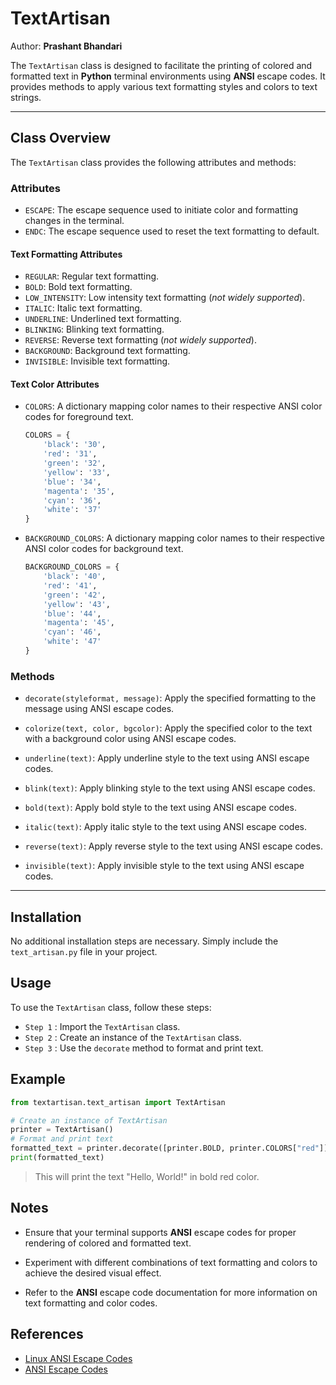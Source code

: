 # TextArtisan

Author: **Prashant Bhandari**

The `TextArtisan` class is designed to facilitate the printing of colored and formatted text in **Python** terminal environments using **ANSI** escape codes. It provides methods to apply various text formatting styles and colors to text strings.

---

## Class Overview

The `TextArtisan` class provides the following attributes and methods:

### Attributes

- `ESCAPE`: The escape sequence used to initiate color and formatting changes in the terminal.
- `ENDC`: The escape sequence used to reset the text formatting to default.

#### Text Formatting Attributes

- `REGULAR`: Regular text formatting.
- `BOLD`: Bold text formatting.
- `LOW_INTENSITY`: Low intensity text formatting (_not widely supported_).
- `ITALIC`: Italic text formatting.
- `UNDERLINE`: Underlined text formatting.
- `BLINKING`: Blinking text formatting.
- `REVERSE`: Reverse text formatting (_not widely supported_).
- `BACKGROUND`: Background text formatting.
- `INVISIBLE`: Invisible text formatting.

#### Text Color Attributes

- `COLORS`: A dictionary mapping color names to their respective ANSI color codes for foreground text.
    ```python
    COLORS = {
        'black': '30',
        'red': '31',
        'green': '32',
        'yellow': '33',
        'blue': '34',
        'magenta': '35',
        'cyan': '36',
        'white': '37'
    }
    ```
- `BACKGROUND_COLORS`: A dictionary mapping color names to their respective ANSI color codes for background text.
    ```python
    BACKGROUND_COLORS = {
        'black': '40',
        'red': '41',
        'green': '42',
        'yellow': '43',
        'blue': '44',
        'magenta': '45',
        'cyan': '46',
        'white': '47'
    }
    ```

### Methods

- `decorate(styleformat, message)`: Apply the specified formatting to the message using ANSI escape codes.

- `colorize(text, color, bgcolor)`: Apply the specified color to the text with a background color using ANSI escape codes.

- `underline(text)`: Apply underline style to the text using ANSI escape codes.

- `blink(text)`: Apply blinking style to the text using ANSI escape codes.

- `bold(text)`: Apply bold style to the text using ANSI escape codes.

- `italic(text)`: Apply italic style to the text using ANSI escape codes.

- `reverse(text)`: Apply reverse style to the text using ANSI escape codes.

- `invisible(text)`: Apply invisible style to the text using ANSI escape codes.

---

## Installation

No additional installation steps are necessary. Simply include the ``text_artisan.py`` file in your project.

## Usage

To use the `TextArtisan` class, follow these steps:

- ``Step 1`` : Import the `TextArtisan` class.
- ``Step 2`` : Create an instance of the `TextArtisan` class.
- ``Step 3`` : Use the `decorate` method to format and print text.

## Example

```python
from textartisan.text_artisan import TextArtisan

# Create an instance of TextArtisan
printer = TextArtisan()
# Format and print text
formatted_text = printer.decorate([printer.BOLD, printer.COLORS["red"]], "Hello, World!")
print(formatted_text)
```

> This will print the text "Hello, World!" in bold red color.

## Notes

- Ensure that your terminal supports **ANSI** escape codes for proper rendering of colored and formatted text.

- Experiment with different combinations of text formatting and colors to achieve the desired visual effect.

- Refer to the **ANSI** escape code documentation for more information on text formatting and color codes.

## References

- [Linux ANSI Escape Codes](https://www.embedded.pub/linux/misc/escape-codes.html)
- [ANSI Escape Codes](https://cwoebker.com/posts/ansi-escape-codes)